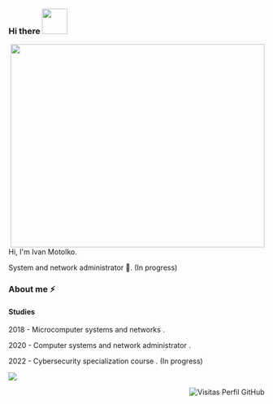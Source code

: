 ### Hi there <img  width="50" src="https://media.tenor.com/images/e15dd81c7f6d3abbd2dfb904f8844e35/tenor.gif">
<img align="right" width="500" height="400" src="https://64.media.tumblr.com/dd1158afca966cfedac990642113d99b/tumblr_o7a29vlVAx1ton0qpo1_500.gif">
<!--
**Ivaan04/Ivaan04** is a ✨ _special_ ✨ repository because its `README.md` (this file) appears on your GitHub profile. -->

Hi, I'm Ivan Motolko.


System and network administrator :robot:. (In progress)

### About me ⚡

#### Studies

<p> 2018 - Microcomputer systems and networks . </p>
<p> 2020 - Computer systems and network administrator . </p>
<p> 2022 - Cybersecurity specialization course . (In progress) </p>


<p>
  <a href="https://imotolko.com">
    <img src="https://pa1.narvii.com/6539/688fb3fae2b62af1fd20c1481ac27e22b8f47326_hq.gif" >
  </a>
</p>

</p>
<a href="https://github.com/KeyCuevasMelgarejo/KeyCuevasMelgarejo">
    <img align="right" title="Visitas Perfil GitHub" src="https://vercel.com/ivaan04/contador-visitas-github/73SoYNjCdZhLhqiNMLAee5WuaX5v"/></a>
</p>
